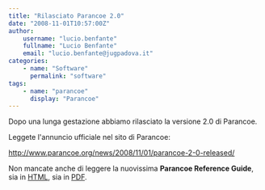 ```yaml
---
title: "Rilasciato Parancoe 2.0"
date: "2008-11-01T10:57:00Z"
author:
    username: "lucio.benfante"
    fullname: "Lucio Benfante"
    email: "lucio.benfante@jugpadova.it"
categories:
    - name: "Software"
      permalink: "software"
tags:
    - name: "parancoe"
      display: "Parancoe"
---
```


Dopo una lunga gestazione abbiamo rilasciato la versione 2.0 di
Parancoe.

Leggete l'annuncio ufficiale nel sito di Parancoe:

<http://www.parancoe.org/news/2008/11/01/parancoe-2-0-released/>

Non mancate anche di leggere la nuovissima **Parancoe Reference Guide**,
sia in
[HTML](http://docs.parancoe.org/reference/html/parancoe-reference-guide.html),
sia in
[PDF](http://docs.parancoe.org/reference/pdf/parancoe-reference-guide.pdf).
